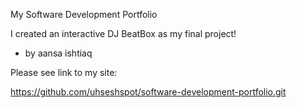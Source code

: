 My Software Development Portfolio

I created an interactive DJ BeatBox as my final project!

- by aansa ishtiaq 

Please see link to my site:

https://github.com/uhseshspot/software-development-portfolio.git
